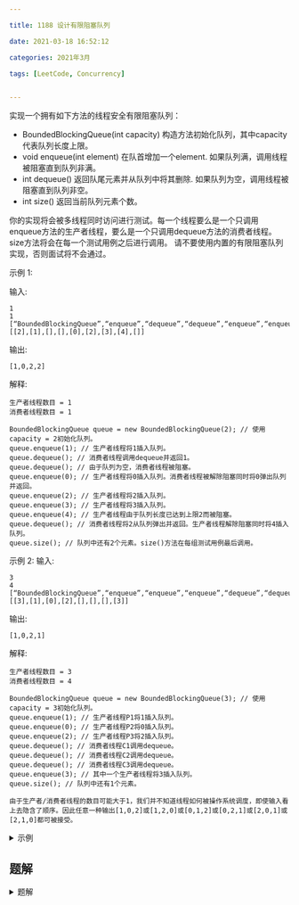 ```yaml
---

title: 1188 设计有限阻塞队列

date: 2021-03-18 16:52:12

categories: 2021年3月

tags: [LeetCode, Concurrency]


---
```



 
<!-- more -->


实现一个拥有如下方法的线程安全有限阻塞队列：

- BoundedBlockingQueue(int capacity) 构造方法初始化队列，其中capacity代表队列长度上限。
- void enqueue(int element) 在队首增加一个element. 如果队列满，调用线程被阻塞直到队列非满。
- int dequeue() 返回队尾元素并从队列中将其删除. 如果队列为空，调用线程被阻塞直到队列非空。
- int size() 返回当前队列元素个数。

你的实现将会被多线程同时访问进行测试。每一个线程要么是一个只调用enqueue方法的生产者线程，要么是一个只调用dequeue方法的消费者线程。size方法将会在每一个测试用例之后进行调用。
请不要使用内置的有限阻塞队列实现，否则面试将不会通过。

示例 1:

输入:

    1
    1
    [“BoundedBlockingQueue”,“enqueue”,“dequeue”,“dequeue”,“enqueue”,“enqueue”,“enqueue”,“enqueue”,“dequeue”]
    [[2],[1],[],[],[0],[2],[3],[4],[]]
    
输出:

    [1,0,2,2]
解释:

    生产者线程数目 = 1
    消费者线程数目 = 1
    
    BoundedBlockingQueue queue = new BoundedBlockingQueue(2); // 使用capacity = 2初始化队列。
    queue.enqueue(1); // 生产者线程将1插入队列。
    queue.dequeue(); // 消费者线程调用dequeue并返回1。
    queue.dequeue(); // 由于队列为空，消费者线程被阻塞。
    queue.enqueue(0); // 生产者线程将0插入队列。消费者线程被解除阻塞同时将0弹出队列并返回。
    queue.enqueue(2); // 生产者线程将2插入队列。
    queue.enqueue(3); // 生产者线程将3插入队列。
    queue.enqueue(4); // 生产者线程由于队列长度已达到上限2而被阻塞。
    queue.dequeue(); // 消费者线程将2从队列弹出并返回。生产者线程解除阻塞同时将4插入队列。
    queue.size(); // 队列中还有2个元素。size()方法在每组测试用例最后调用。

示例 2:
输入:

    3
    4
    [“BoundedBlockingQueue”,“enqueue”,“enqueue”,“enqueue”,“dequeue”,“dequeue”,“dequeue”,“enqueue”]
    [[3],[1],[0],[2],[],[],[],[3]]

输出:

    [1,0,2,1]
解释:
    
    生产者线程数目 = 3
    消费者线程数目 = 4
    
    BoundedBlockingQueue queue = new BoundedBlockingQueue(3); // 使用capacity = 3初始化队列。
    queue.enqueue(1); // 生产者线程P1将1插入队列。
    queue.enqueue(0); // 生产者线程P2将0插入队列。
    queue.enqueue(2); // 生产者线程P3将2插入队列。
    queue.dequeue(); // 消费者线程C1调用dequeue。
    queue.dequeue(); // 消费者线程C2调用dequeue。
    queue.dequeue(); // 消费者线程C3调用dequeue。
    queue.enqueue(3); // 其中一个生产者线程将3插入队列。
    queue.size(); // 队列中还有1个元素。

    由于生产者/消费者线程的数目可能大于1，我们并不知道线程如何被操作系统调度，即使输入看上去隐含了顺序。因此任意一种输出[1,0,2]或[1,2,0]或[0,1,2]或[0,2,1]或[2,0,1]或[2,1,0]都可被接受。



<details>
<summary>示例</summary>

```
class BoundedBlockingQueue {

    public BoundedBlockingQueue(int capacity) {
        
    }
    
    public void enqueue(int element) throws InterruptedException {
        
    }
    
    public int dequeue() throws InterruptedException {
        
    }
    
    public int size() {
        
    }
}
```
</details>

## 题解

<details>
<summary>题解</summary>

```
class BoundedBlockingQueue {
    
    private final LinkedList<Integer> queue;

    private int count;

    private final ReentrantLock lock = new ReentrantLock();
	
	// 队列是否为空的条件
    private final Condition notEmpty = lock.newCondition();
    
    // 队列是否已满的条件
    private final Condition notFull = lock.newCondition();

    public BoundedBlockingQueue(int capacity) {
        queue = new LinkedList<>();
        this.count = capacity;
    }

      public int size() {
        return queue.size();
    }

    public void enqueue(Integer e) throws InterruptedException {
        final ReentrantLock lock = this.lock;
        lock.lockInterruptibly();
        try {
            while (count == queue.size())
                notFull.await();
            queue.addFirst(e);
            notEmpty.signal();
        } finally {
            lock.unlock();
        }
    }

    public int dequeue() throws InterruptedException {
        final ReentrantLock lock = this.lock;
        lock.lockInterruptibly();
        try {
            while (queue.size() == 0)
                notEmpty.await();
            Integer e = queue.removeLast();
            notFull.signal();
            return e;
        } finally {
            lock.unlock();
        }
    }
}

```
</details>
